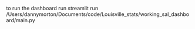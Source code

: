 to run the dashboard run 
streamlit run /Users/dannymorton/Documents/code/Louisville_stats/working_sal_dashboard/main.py

